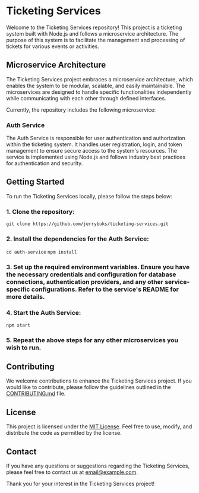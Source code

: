 # Ticketing Services

Welcome to the Ticketing Services repository! This project is a ticketing system built with Node.js and follows a microservice architecture. The purpose of this system is to facilitate the management and processing of tickets for various events or activities.

## Microservice Architecture

The Ticketing Services project embraces a microservice architecture, which enables the system to be modular, scalable, and easily maintainable. The microservices are designed to handle specific functionalities independently while communicating with each other through defined interfaces.

Currently, the repository includes the following microservice:

### Auth Service

The Auth Service is responsible for user authentication and authorization within the ticketing system. It handles user registration, login, and token management to ensure secure access to the system's resources. The service is implemented using Node.js and follows industry best practices for authentication and security.

## Getting Started

To run the Ticketing Services locally, please follow the steps below:

### 1. Clone the repository:

 ``` git clone https://github.com/jerrybuks/ticketing-services.git ``` 

### 2. Install the dependencies for the Auth Service:

 ``` cd auth-service ``` 
 ``` npm install ``` 

### 3. Set up the required environment variables. Ensure you have the necessary credentials and configuration for database connections, authentication providers, and any other service-specific configurations. Refer to the service's README for more details.

### 4. Start the Auth Service:

 ``` npm start ``` 


### 5. Repeat the above steps for any other microservices you wish to run.

## Contributing

We welcome contributions to enhance the Ticketing Services project. If you would like to contribute, please follow the guidelines outlined in the [CONTRIBUTING.md](CONTRIBUTING.md) file.

## License

This project is licensed under the [MIT License](LICENSE). Feel free to use, modify, and distribute the code as permitted by the license.

## Contact

If you have any questions or suggestions regarding the Ticketing Services, please feel free to contact us at [email@example.com](mailto:email@example.com).

Thank you for your interest in the Ticketing Services project!


